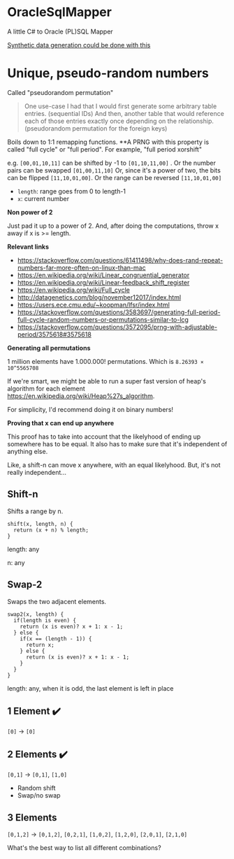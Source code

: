 # OracleSqlMapper
A little C# to Oracle (PL)SQL Mapper

[Synthetic data generation could be done with this](https://github.com/sdv-dev/SDGym)

# Unique, pseudo-random numbers

Called "pseudorandom permutation"

> One use-case I had that I would first generate some arbitrary table entries. (sequential IDs) And then, another table that would reference each of those entries exactly once depending on the relationship. (pseudorandom permutation for the foreign keys)


Boils down to 1:1 remapping functions. **A PRNG with this property is called "full cycle" or "full period". For example, "full period xorshift"

e.g. `[00,01,10,11]` can be shifted by -1 to `[01,10,11,00]` . Or the number pairs can be swapped `[01,00,11,10]` Or, since it's a power of two, the bits can be flipped `[11,10,01,00]`. Or the range can be reversed `[11,10,01,00]`

- `length`: range goes from 0 to length-1
- `x`: current number



**Non power of 2**

Just pad it up to a power of 2. And, after doing the computations, throw x away if x is >= length.


**Relevant links**

- https://stackoverflow.com/questions/61411498/why-does-rand-repeat-numbers-far-more-often-on-linux-than-mac
- https://en.wikipedia.org/wiki/Linear_congruential_generator
- https://en.wikipedia.org/wiki/Linear-feedback_shift_register
- https://en.wikipedia.org/wiki/Full_cycle
- http://datagenetics.com/blog/november12017/index.html
- https://users.ece.cmu.edu/~koopman/lfsr/index.html
- https://stackoverflow.com/questions/3583697/generating-full-period-full-cycle-random-numbers-or-permutations-similar-to-lcg
- https://stackoverflow.com/questions/3572095/prng-with-adjustable-period/3575618#3575618

**Generating all permutations**

1 million elements have 1.000.000! permutations. Which is `8.26393 × 10^5565708`

If we're smart, we might be able to run a super fast version of heap's algorithm for each element <https://en.wikipedia.org/wiki/Heap%27s_algorithm>. 

For simplicity, I'd recommend doing it on binary numbers!



**Proving that x can end up anywhere**

This proof has to take into account that the likelyhood of ending up somewhere has to be equal. It also has to make sure that it's independent of anything else.

Like, a shift-n can move x anywhere, with an equal likelyhood. But, it's not really independent...

## Shift-n

Shifts a range by n.

```
shift(x, length, n) {
  return (x + n) % length;
}
```

length: any

n: any

## Swap-2

Swaps the two adjacent elements.

```
swap2(x, length) {
  if(length is even) {
    return (x is even)? x + 1: x - 1;
  } else {
  	if(x == (length - 1)) {
  	  return x;
  	} else {
  	  return (x is even)? x + 1: x - 1;
  	}
  }
}
```

length: any, when it is odd, the last element is left in place



## 1 Element :heavy_check_mark:

`[0]` &rarr; `[0]`

## 2 Elements :heavy_check_mark:

`[0,1]` &rarr; `[0,1]`, `[1,0]`

- Random shift
- Swap/no swap

## 3 Elements

`[0,1,2]` &rarr; `[0,1,2]`, `[0,2,1]`, `[1,0,2]`, `[1,2,0]`, `[2,0,1]`, `[2,1,0]`



What's the best way to list all different combinations?
